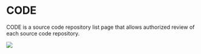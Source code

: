 # CODE

CODE is a source code repository list page that allows authorized review of each source code repository.

![](https://github.com/kswang0101/InQuire/tree/e182c4313131e809453b9aa4d6043b2c53dadd25/assets/image8.png)

